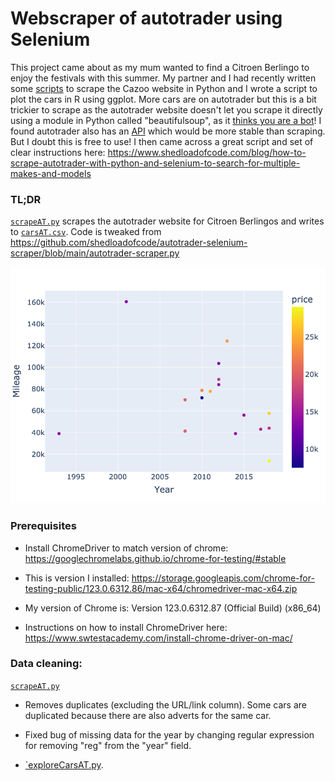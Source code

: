 # Webscraper of autotrader using Selenium 

This project came about as my mum wanted to find a Citroen Berlingo to enjoy the festivals with this summer. My partner and I had recently written some [scripts](https://github.com/pmacg/cazooScraper) to scrape the Cazoo website in Python and I wrote a script to plot the cars in R using ggplot. More cars are on autotrader but this is a bit trickier to scrape as the autotrader website doesn't let you scrape it directly using a module in Python called "beautifulsoup", as it [thinks you are a bot](https://github.com/AmeliaES/cars/tree/f13d63fff0366a4ab55f93fc0c9050877eb5d4c3)! I found autotrader also has an [API](https://www.autotrader.co.uk/partners/retailer/auto-trader-connect) which would be more stable than scraping. But I doubt this is free to use! I then came across a great script and set of clear instructions here: https://www.shedloadofcode.com/blog/how-to-scrape-autotrader-with-python-and-selenium-to-search-for-multiple-makes-and-models

### TL;DR
[`scrapeAT.py`](scrapeAT.py) scrapes the autotrader website for Citroen Berlingos and writes to [`carsAT.csv`](carsAT.csv). Code is tweaked from https://github.com/shedloadofcode/autotrader-selenium-scraper/blob/main/autotrader-scraper.py


![carsAT.png](carsAT.png?raw=true)

### Prerequisites
* Install ChromeDriver to match version of chrome: https://googlechromelabs.github.io/chrome-for-testing/#stable

* This is version I installed:
https://storage.googleapis.com/chrome-for-testing-public/123.0.6312.86/mac-x64/chromedriver-mac-x64.zip

* My version of Chrome is: Version 123.0.6312.87 (Official Build) (x86_64)

* Instructions on how to install ChromeDriver here:
https://www.swtestacademy.com/install-chrome-driver-on-mac/

### Data cleaning:
[`scrapeAT.py`](scrapeAT.py)
* Removes duplicates (excluding the URL/link column). Some cars are duplicated because there are also adverts for the same car.
* Fixed bug of missing data for the year by changing regular expression for removing "reg" from the "year" field.

* [`exploreCarsAT.py](exploreCars.py). 
